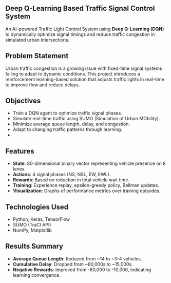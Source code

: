 ##  Deep Q-Learning Based Traffic Signal Control System

An AI-powered Traffic Light Control System using **Deep Q-Learning (DQN)** to dynamically optimize signal timings and reduce traffic congestion in simulated urban intersections.


##  Problem Statement

Urban traffic congestion is a growing issue with fixed-time signal systems failing to adapt to dynamic conditions. This project introduces a reinforcement learning-based solution that adjusts traffic lights in real-time to improve flow and reduce delays.

## Objectives

- Train a DQN agent to optimize traffic signal phases.
- Simulate real-time traffic using SUMO (Simulation of Urban MObility).
- Minimize average queue length, delay, and congestion.
- Adapt to changing traffic patterns through learning.
- 
##  Features

- **State**: 80-dimensional binary vector representing vehicle presence on 8 lanes.
- **Actions**: 4 signal phases (NS, NSL, EW, EWL).
- **Rewards**: Based on reduction in total vehicle wait time.
- **Training**: Experience replay, epsilon-greedy policy, Bellman updates.
- **Visualization**: Graphs of performance metrics over training episodes.

## Technologies Used

- Python, Keras, TensorFlow
- SUMO (TraCI API)
- NumPy, Matplotlib

##  Results Summary

-  **Average Queue Length**: Reduced from ~14 to ~3-4 vehicles.
-  **Cumulative Delay**: Dropped from ~80,000s to ~15,000s.
-  **Negative Rewards**: Improved from -60,000 to -10,000, indicating learning convergence.


